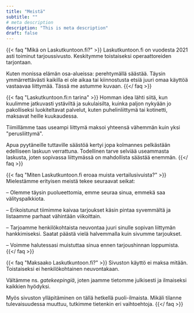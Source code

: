 ```yaml
---
title: "Meistä"
subtitle: ""
# meta description
description: "This is meta description"
draft: false
---
```


{{< faq "Mikä on Laskutkuntoon.fi?" >}}
Laskutkuntoon.fi on vuodesta 2021 asti toiminut tarjoussivusto. Keskitymme toistaiseksi operaattoreiden tarjontaan.

Kuten monissa elämän osa-alueissa: perehtymällä säästää. Täysin ymmärrettävästi kaikilla ei ole aikaa tai kiinnostusta etsiä juuri omaa käyttöä vastaavaa liittymää. Tässä me astumme kuvaan.
{{</ faq >}}

{{< faq "Laskutkuntoon.fi:n tarina" >}}
Homman idea lähti siitä, kun kuulimme jatkuvasti ystäviltä ja sukulaisilta, kuinka paljon nykyään jo pakolliseksi luokiteltavat palvelut, kuten puhelinliittymä tai kotinetti, maksavat heille kuukaudessa.

Tiimillämme taas useampi liittymä maksoi yhteensä vähemmän kuin yksi "perusliittymä".

Apua pyytäneille tuttaville säästöä kertyi jopa kolmannes pelkästään edelliseen laskuun verrattuna. Todellinen tarve selviää useammasta laskusta, joten sopivassa liittymässä on mahdollista säästää enemmän.
{{</ faq >}}

{{< faq "Miten Laskutkuntoon.fi eroaa muista vertailusivuista?" >}}
Mielestämme erityisen meistä tekee seuraavat seikat:

– Olemme täysin puolueettomia, emme seuraa sinua, emmekä saa välityspalkkiota.

– Erikoistunut tiimimme kaivaa tarjoukset käsin pintaa syvemmältä ja listaamme parhaat vähintään viikoittain.

– Tarjoamme henkilökohtaista neuvontaa juuri sinulle sopivan liittymän hankkimiseksi. Saatat päästä vielä halvemmalla kuin sivumme tarjoukset.

– Voimme halutessasi muistuttaa sinua ennen tarjoushinnan loppumista.
{{</ faq >}}


{{< faq "Maksaako Laskutkuntoon.fi?" >}}
Sivuston käyttö ei maksa mitään. Toistaiseksi ei henkilökohtainen neuvontakaan.

Vältämme ns. _gatekeepingiä_, joten jaamme tietomme julkisesti ja ilmaiseksi kaikkien hyödyksi.

Myös sivuston ylläpitäminen on tällä hetkellä puoli-ilmaista. Mikäli tilanne tulevaisuudessa muuttuu, tutkimme tietenkin eri vaihtoehtoja.
{{</ faq >}}

